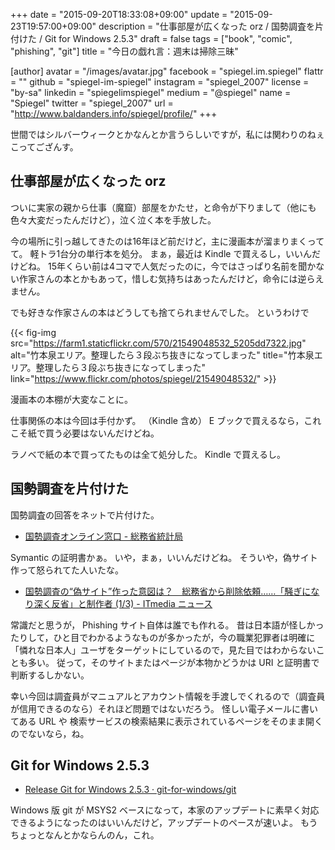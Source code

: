 +++
date = "2015-09-20T18:33:08+09:00"
update = "2015-09-23T19:57:00+09:00"
description = "仕事部屋が広くなった orz / 国勢調査を片付けた / Git for Windows 2.5.3"
draft = false
tags = ["book", "comic", "phishing", "git"]
title = "今日の戯れ言：週末は掃除三昧"

[author]
  avatar = "/images/avatar.jpg"
  facebook = "spiegel.im.spiegel"
  flattr = ""
  github = "spiegel-im-spiegel"
  instagram = "spiegel_2007"
  license = "by-sa"
  linkedin = "spiegelimspiegel"
  medium = "@spiegel"
  name = "Spiegel"
  twitter = "spiegel_2007"
  url = "http://www.baldanders.info/spiegel/profile/"
+++

世間ではシルバーウィークとかなんとか言うらしいですが，私には関わりのねぇこってござんす。

## 仕事部屋が広くなった orz

ついに実家の親から仕事（魔窟）部屋をかたせ，と命令が下りまして（他にも色々大変だったんだけど），泣く泣く本を手放した。

今の場所に引っ越してきたのは16年ほど前だけど，主に漫画本が溜まりまくってて。
軽トラ1台分の単行本を処分。
まぁ，最近は Kindle で買えるし，いいんだけどね。
15年くらい前は4コマで人気だったのに，今ではさっぱり名前を聞かない作家さんの本とかもあって，惜しむ気持ちはあったんだけど，命令には逆らえません。

でも好きな作家さんの本はどうしても捨てられませんでした。
というわけで

{{< fig-img src="https://farm1.staticflickr.com/570/21549048532_5205dd7322.jpg" alt="竹本泉エリア。整理したら３段ぶち抜きになってしまった" title="竹本泉エリア。整理したら３段ぶち抜きになってしまった" link="https://www.flickr.com/photos/spiegel/21549048532/" >}}

漫画本の本棚が大変なことに。

仕事関係の本は今回は手付かず。
（Kindle 含め） E ブックで買えるなら，これこそ紙で買う必要はないんだけどね。

ラノベで紙の本で買ってたものは全て処分した。
Kindle で買えるし。

## 国勢調査を片付けた

国勢調査の回答をネットで片付けた。

- [国勢調査オンライン窓口 - 総務省統計局](http://www.e-kokusei.go.jp/)

Symantic の証明書かぁ。
いや，まぁ，いいんだけどね。
そういや，偽サイト作って怒られてた人いたな。

- [国勢調査の“偽サイト”作った意図は？　総務省から削除依頼……「騒ぎになり深く反省」と制作者 (1/3) - ITmedia ニュース](http://www.itmedia.co.jp/news/articles/1509/15/news083.html)

常識だと思うが， Phishing サイト自体は誰でも作れる。
昔は日本語が怪しかったりして，ひと目でわかるようなものが多かったが，今の職業犯罪者は明確に「憐れな日本人」ユーザをターゲットにしているので，見た目ではわからないことも多い。
従って，そのサイトまたはページが本物かどうかは URI と証明書で判断するしかない。

幸い今回は調査員がマニュアルとアカウント情報を手渡しでくれるので（調査員が信用できるのなら）それほど問題ではないだろう。
怪しい電子メールに書いてある URL や 検索サービスの検索結果に表示されているページをそのまま開くのでないなら，ね。

## Git for Windows 2.5.3

- [Release Git for Windows 2.5.3 · git-for-windows/git](https://github.com/git-for-windows/git/releases/tag/v2.5.3.windows.1)

Windows 版 git が MSYS2 ベースになって，本家のアップデートに素早く対応できるようになったのはいいんだけど，アップデートのペースが速いよ。
もうちょっとなんとかならんのん，これ。
